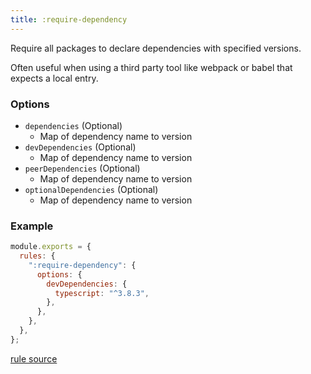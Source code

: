 ```yaml
---
title: :require-dependency
---
```


Require all packages to declare dependencies with specified versions.

Often useful when using a third party tool like webpack or babel that expects a
local entry.

### Options

- `dependencies` (Optional)
  - Map of dependency name to version
- `devDependencies` (Optional)
  - Map of dependency name to version
- `peerDependencies` (Optional)
  - Map of dependency name to version
- `optionalDependencies` (Optional)
  - Map of dependency name to version

### Example

```javascript
module.exports = {
  rules: {
    ":require-dependency": {
      options: {
        devDependencies: {
          typescript: "^3.8.3",
        },
      },
    },
  },
};
```

[rule source](https://github.com/monorepolint/monorepolint/blob/master/packages/rules/src/requireDependency.ts)
